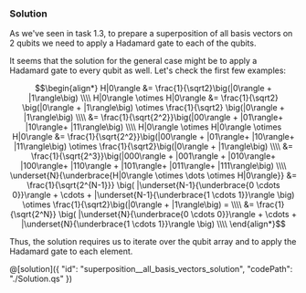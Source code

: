 ### Solution

As we've seen in task 1.3, to prepare a superposition of all basis vectors on 2 qubits we need to apply a Hadamard gate to each of the qubits.

It seems that the solution for the general case might be to apply a Hadamard gate to every qubit as well. Let's check the first few examples:


$$\begin{align*}
   H|0\rangle &= \frac{1}{\sqrt2}\big(|0\rangle + |1\rangle\big) \\\\
   H|0\rangle \otimes H|0\rangle &= \frac{1}{\sqrt2} \big(|0\rangle + |1\rangle\big) \otimes \frac{1}{\sqrt2} \big(|0\rangle + |1\rangle\big) \\\\   
               &= \frac{1}{\sqrt{2^2}}\big(|00\rangle + |01\rangle+ |10\rangle+ |11\rangle\big) \\\\
   H|0\rangle \otimes H|0\rangle \otimes H|0\rangle &= \frac{1}{\sqrt{2^2}}\big(|00\rangle + |01\rangle+ |10\rangle+ |11\rangle\big) \otimes \frac{1}{\sqrt2}\big(|0\rangle + |1\rangle\big) \\\\
               &= \frac{1}{\sqrt{2^3}}\big(|000\rangle + |001\rangle + |010\rangle+ |100\rangle+ |110\rangle + |101\rangle+ |011\rangle+ |111\rangle\big) \\\\
    \underset{N}{\underbrace{H|0\rangle \otimes \dots \otimes H|0\rangle}} 
               &= \frac{1}{\sqrt{2^{N-1}}}  \big( |\underset{N-1}{\underbrace{0 \cdots 0}}\rangle + \cdots + |\underset{N-1}{\underbrace{1 \cdots 1}}\rangle \big) \otimes \frac{1}{\sqrt2}\big(|0\rangle + |1\rangle\big) =  \\\\
               &= \frac{1}{\sqrt{2^N}} \big( |\underset{N}{\underbrace{0 \cdots 0}}\rangle + \cdots + |\underset{N}{\underbrace{1 \cdots 1}}\rangle \big) \\\\    
\end{align*}$$

Thus, the solution requires us to iterate over the qubit array and to apply the Hadamard gate to each element.

@[solution]({
    "id": "superposition__all_basis_vectors_solution",
    "codePath": "./Solution.qs"
})
